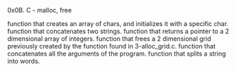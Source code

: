 0x0B. C - malloc, free

function that creates an array of chars, and initializes it with a specific char.
function that concatenates two strings.
function that returns a pointer to a 2 dimensional array of integers.
function that frees a 2 dimensional grid previously created by the function found in 3-alloc_grid.c.
function that concatenates all the arguments of the program.
function that splits a string into words.
